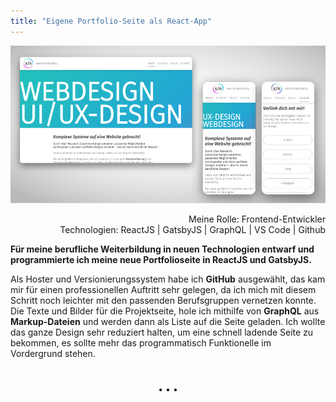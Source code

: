 ```yaml
---
title: "Eigene Portfolio-Seite als React-App"
---
```


![Neustart in Richtung Programmieren](../images/WebsiteMockup_UIUXDesign.jpg)

<div  style="text-align: right">Meine Rolle: Frontend-Entwickler</div>
<div style="text-align: right">Technologien: ReactJS | GatsbyJS | GraphQL | VS Code | Github</div>

**Für meine berufliche Weiterbildung in neuen Technologien entwarf und programmierte ich meine neue Portfolioseite in ReactJS und GatsbyJS.**

Als Hoster und Versionierungssystem habe ich **GitHub** ausgewählt, das kam mir für einen professionellen Auftritt sehr gelegen, da ich mich mit diesem Schritt noch leichter mit den passenden Berufsgruppen vernetzen konnte. Die Texte und Bilder für die Projektseite, hole ich mithilfe von **GraphQL** aus **Markup-Dateien** und werden dann als Liste auf die Seite geladen. Ich wollte das ganze Design sehr reduziert halten, um eine schnell ladende Seite zu bekommen, es sollte mehr das programmatisch Funktionelle im Vordergrund stehen.

<p style="text-align: center;margin-top: 40px;">&bull; &bull; &bull;</p>